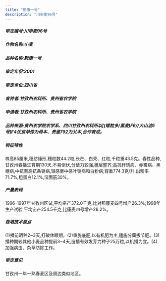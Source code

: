 ```yaml
---
title: "黔康一号"
description: "川审麦96号"
---
```

##### 审定编号:川审麦96号

##### 作物名称:小麦

##### 品种名称:黔康一号

##### 审定年份:2001

##### 审定单位:四川省

##### 育种者:甘孜州农科所、贵州省农学院

##### 申请者:甘孜州农科所、贵州省农学院

##### 品种来源:贵州农学院农学系、四川甘孜州农科所以[(矮粒多/黑麦)F6//大山油5号]F4优良单侏为母本、贵鉴792为父本,合作育成。

##### 特征特性
株高85厘米,穗纺锤形,穗粒数44.2粒,长芒、白壳、红粒,千粒重43.5克。春性品种,甘孜州春播生育期130天,不易倒伏,分蘖力较强,穗层整齐;高抗秆锈病、赤霉病、黑穗病,中抗至高抗条锈病,轻感至中感叶锈病和白粉病;容重774.3克/升,出粉率71.7%,粗蛋白12.1%,湿面筋30%。

##### 产量表现
1996-1997年甘孜州区试,平均亩产372.0千克,比对照康麦四号增产26.3%;1998年生产试验,平均亩产254.5千克,比康麦四号增产28.2%。

##### 栽培技术要点
(1)播前晒种2~3天,打破休眼期。(2)重施底肥,以有机肥为主,适施分蘖拔节肥。(3)播种期较其他小麦品种提前3~4天,亩播有效发芽力种子25万粒,以机播为宜。(4)加强病虫、杂草防除工作。

##### 审定意见
甘孜州一年一熟春麦区及周边类似地区。
